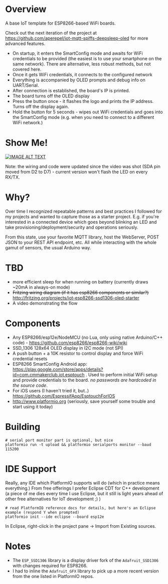 # Overview
A base IoT template for ESP8266-based WiFi boards.

Check out the next iteration of the project at https://github.com/aperepel/iot-mqtt-spiffs-deepsleep-oled for more advanced features.

* On startup, it enters the SmartConfig mode and
awaits for WiFi credentials to be provided (the easiest is to use your smartphone on the same network). There
are alternative, less robust methods, but not covered here.
* Once it gets WiFi credentials, it connects to the configured network
* Everything is accompanied by OLED prompts and debug info on UART/Serial.
* After connection is established, the board's IP is printed.
* The board turns off the OLED display
* Press the button once - it flashes the logo and prints the IP address. Turns off the display again.
* Hold the button for 5 seconds - wipes out WiFi credentials and goes into the SmartConfig mode (e.g.
  when you need to connect to a different WiFi network.)

# Show Me!
[![IMAGE ALT TEXT](https://i.ytimg.com/vi/mdC_2jkhn_g/2.jpg?time=1452273766992)](https://www.youtube.com/watch?v=mdC_2jkhn_g "IoT ESP8266 SSD1306 OLED SmartConfig Starter in 4K")

Note: the wiring and code were updated since the video was shot (SDA pin moved from D2 to D7) - current version won't flash the LED on every RX/TX.

# Why?
Over time I recognized repeatable patterns and best practices I followed for my projects and wanted to
capture those as a starter project. E.g. if you're interested in a connected device which goes beyond
blinking an LED and take provisioning/deployment/security and operations seriously.

From this state, use your favorite MQTT library, host the WebServer, POST JSON to your REST API endpoint, etc.
All while interacting with the whole gamut of sensors, the usual Arduino way.

# TBD
* more efficient sleep for when running on battery (currently draws ~20mA in always-on mode)
* ~~Fritzing wiring diagram (if it has esp8266 components or similar?)~~ http://fritzing.org/projects/iot-esp8266-ssd1306-oled-starter
* A video demonstrating the flow

# Components
* Any ESP8266/esp12e/NodeMCU (no Lua, only using native Arduino/C++ code) - https://github.com/esp8266/esp8266-wiki/wiki
* SSD_1306 128x64 OLED display in I2C mode (not SPI)
* A push button + a 10K resistor to control display and force WiFi credential resets
* ESP8266 SmartConfig Android app: https://play.google.com/store/apps/details?id=com.cmmakerclub.iot.esptouch .
  Used to perform initial WiFi setup and provide credentials to the board. *no passwords are hardcoded
  in the source code*.
* For iOS users (I haven't tried it, but..) https://github.com/EspressifApp/EsptouchForIOS
* http://www.platformio.org (seriously, save yourself some trouble and start using it today)

# Building
```
# serial port monitor part is optional, but nice
platformio run -t upload && platformio serialports monitor --baud 115200
```

# IDE Support
Really, any IDE which PlatformIO supports will do (which in practice means everything.)
From free offerings I prefer Eclipse CDT for C++ development (a piece of me dies every time I use
Eclipse, but it still is light years ahead of other free alternatives for IoT development ;) )
```
# read PlatformIO reference docs for details, but here's an Eclipse example (respond Y when prompted)
platformio init --ide eclipse --board esp12e
```
In Eclipse, right-click in the project pane -> Import from Existing sources.

# Notes
* The `ESP_SSD1306` library is a display driver fork of the `Adafruit_SSD1306` with changes required for ESP8266.
* I had to inline the `Adafruit_GFX` library to pick up a more recent version from the one listed in PlatformIO repos.
